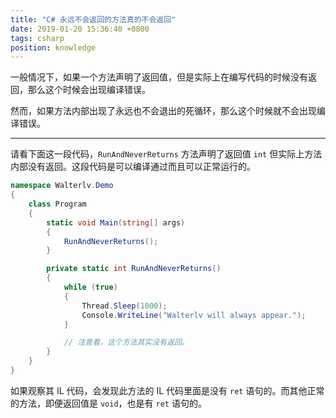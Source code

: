 ```yaml
---
title: "C# 永远不会返回的方法真的不会返回"
date: 2019-01-20 15:36:40 +0800
tags: csharp
position: knowledge
---
```


一般情况下，如果一个方法声明了返回值，但是实际上在编写代码的时候没有返回，那么这个时候会出现编译错误。

然而，如果方法内部出现了永远也不会退出的死循环，那么这个时候就不会出现编译错误。

---

请看下面这一段代码，`RunAndNeverReturns` 方法声明了返回值 `int` 但实际上方法内部没有返回。这段代码是可以编译通过而且可以正常运行的。

```csharp
namespace Walterlv.Demo
{
    class Program
    {
        static void Main(string[] args)
        {
            RunAndNeverReturns();
        }

        private static int RunAndNeverReturns()
        {
            while (true)
            {
                Thread.Sleep(1000);
                Console.WriteLine("Walterlv will always appear.");
            }

            // 注意看，这个方法其实没有返回。
        }
    }
}
```

如果观察其 IL 代码，会发现此方法的 IL 代码里面是没有 `ret` 语句的。而其他正常的方法，即便返回值是 `void`，也是有 `ret` 语句的。
